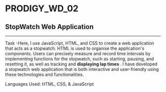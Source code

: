 # PRODIGY_WD_02
## StopWatch Web Application
---
<p> Task -Here, I use JavaScript, HTML, and CSS to create a web application that acts as a stopwatch. HTML is used to organise the application's components. Users can precisely measure and record time intervals by implementing functions for the stopwatch, such as starting, pausing, and resetting it, as well as tracking and <b> displaying lap times </b>. I have developed a stopwatch web application that is both interactive and user-friendly using these technologies and functionalities. </p>

<p> Languages Used: HTML, CSS, & JavaScript </p>
